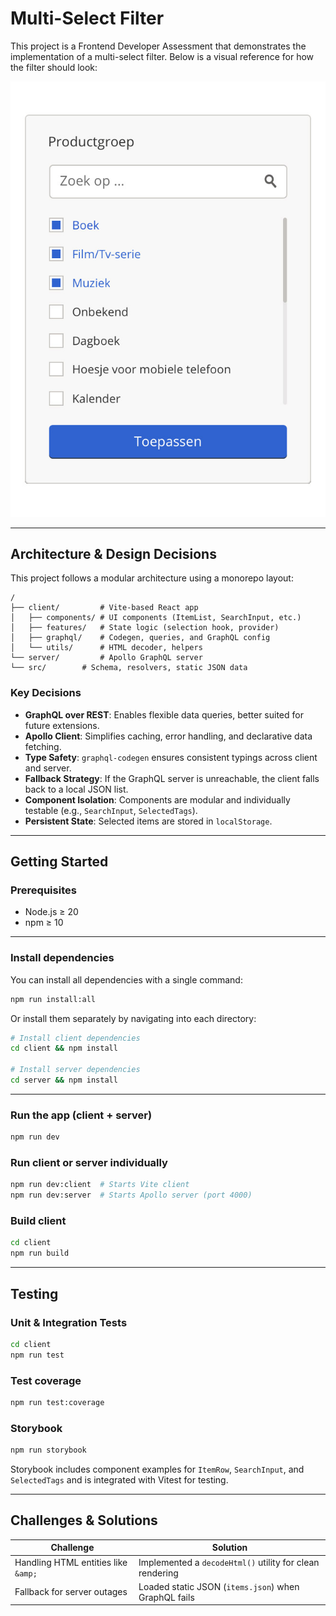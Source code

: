 # Multi-Select Filter

This project is a Frontend Developer Assessment that demonstrates the implementation of a multi-select filter. Below is a visual reference for how the filter should look:

![Visual reference of the Multi-Select Filter](client/src/assets/multi-select-filter.jpg)

---

## Architecture & Design Decisions

This project follows a modular architecture using a monorepo layout:

```
/
├── client/         # Vite-based React app
│   ├── components/ # UI components (ItemList, SearchInput, etc.)
│   ├── features/   # State logic (selection hook, provider)
│   ├── graphql/    # Codegen, queries, and GraphQL config
│   └── utils/      # HTML decoder, helpers
└── server/         # Apollo GraphQL server
└── src/        # Schema, resolvers, static JSON data

```

### Key Decisions

- **GraphQL over REST**: Enables flexible data queries, better suited for future extensions.
- **Apollo Client**: Simplifies caching, error handling, and declarative data fetching.
- **Type Safety**: `graphql-codegen` ensures consistent typings across client and server.
- **Fallback Strategy**: If the GraphQL server is unreachable, the client falls back to a local JSON list.
- **Component Isolation**: Components are modular and individually testable (e.g., `SearchInput`, `SelectedTags`).
- **Persistent State**: Selected items are stored in `localStorage`.

---

## Getting Started

### Prerequisites

- Node.js ≥ 20
- npm ≥ 10

---

### Install dependencies

You can install all dependencies with a single command:

```bash
npm run install:all
```

Or install them separately by navigating into each directory:

```bash
# Install client dependencies
cd client && npm install

# Install server dependencies
cd server && npm install
```

---

### Run the app (client + server)

```bash
npm run dev
```

### Run client or server individually

```bash
npm run dev:client  # Starts Vite client
npm run dev:server  # Starts Apollo server (port 4000)
```

### Build client

```bash
cd client
npm run build
```

---

## Testing

### Unit & Integration Tests

```bash
cd client
npm run test
```

### Test coverage

```bash
npm run test:coverage
```

### Storybook

```bash
npm run storybook
```

Storybook includes component examples for `ItemRow`, `SearchInput`, and `SelectedTags` and is integrated with Vitest for testing.

---

## Challenges & Solutions

| Challenge                           | Solution                                                 |
| ----------------------------------- | -------------------------------------------------------- |
| Handling HTML entities like `&amp;` | Implemented a `decodeHtml()` utility for clean rendering |
| Fallback for server outages         | Loaded static JSON (`items.json`) when GraphQL fails     |

